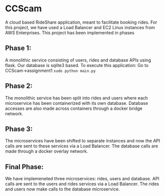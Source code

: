 
# CCScam
A cloud based RideShare application, meant to facilitate booking rides.
For this project, we have used a Load Balancer and EC2 Linux instances from AWS Enterprises.
This project has been implemented in phases
## Phase 1:
A monolithic service consisting of users, rides and database APIs using flask. Our database is sqlite3 based.
To execute this application:
Go to CCScam->assignment1
`sudo python main.py`
## Phase 2:
The monolithic service has been split into rides and users where each microservice has been containerized with its own database. Database accesses are also made across containers through a docker bridge network.
## Phase 3:
The microservices have been shifted to separate instances and now the API calls are sent to these services via a Load Balancer. The database calls are made through a docker overlay network.
## Final Phase:
We have implemeneted three microservices: rides, users and database.
API calls are sent to the users and rides services via a Load Balancer. The rides and users now make calls to the database microservice.
